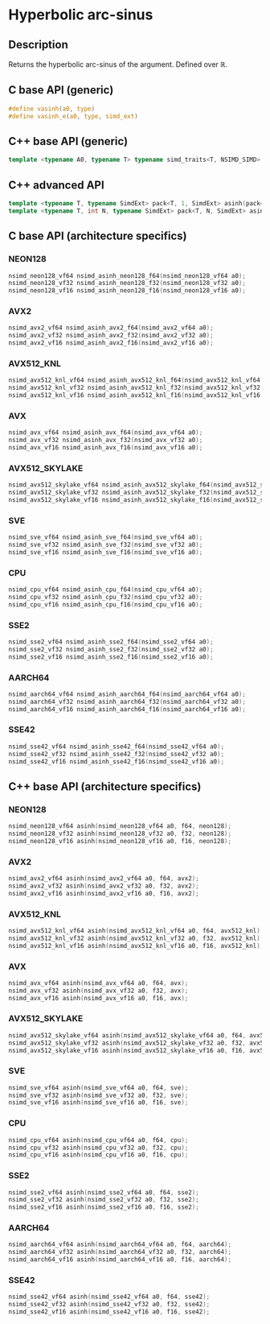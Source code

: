 <!--

Copyright (c) 2019 Agenium Scale

Permission is hereby granted, free of charge, to any person obtaining a copy
of this software and associated documentation files (the "Software"), to deal
in the Software without restriction, including without limitation the rights
to use, copy, modify, merge, publish, distribute, sublicense, and/or sell
copies of the Software, and to permit persons to whom the Software is
furnished to do so, subject to the following conditions:

The above copyright notice and this permission notice shall be included in all
copies or substantial portions of the Software.

THE SOFTWARE IS PROVIDED "AS IS", WITHOUT WARRANTY OF ANY KIND, EXPRESS OR
IMPLIED, INCLUDING BUT NOT LIMITED TO THE WARRANTIES OF MERCHANTABILITY,
FITNESS FOR A PARTICULAR PURPOSE AND NONINFRINGEMENT. IN NO EVENT SHALL THE
AUTHORS OR COPYRIGHT HOLDERS BE LIABLE FOR ANY CLAIM, DAMAGES OR OTHER
LIABILITY, WHETHER IN AN ACTION OF CONTRACT, TORT OR OTHERWISE, ARISING FROM,
OUT OF OR IN CONNECTION WITH THE SOFTWARE OR THE USE OR OTHER DEALINGS IN THE
SOFTWARE.

-->

# Hyperbolic arc-sinus

## Description

Returns the hyperbolic arc-sinus of the argument. Defined over $ℝ$.

## C base API (generic)

```c
#define vasinh(a0, type)
#define vasinh_e(a0, type, simd_ext)
```

## C++ base API (generic)

```c++
template <typename A0, typename T> typename simd_traits<T, NSIMD_SIMD>::simd_vector asinh(A0 a0, T);
```

## C++ advanced API

```c++
template <typename T, typename SimdExt> pack<T, 1, SimdExt> asinh(pack<T, 1, SimdExt> const& a0);
template <typename T, int N, typename SimdExt> pack<T, N, SimdExt> asinh(pack<T, N, SimdExt> const& a0);
```

## C base API (architecture specifics)

### NEON128

```c
nsimd_neon128_vf64 nsimd_asinh_neon128_f64(nsimd_neon128_vf64 a0);
nsimd_neon128_vf32 nsimd_asinh_neon128_f32(nsimd_neon128_vf32 a0);
nsimd_neon128_vf16 nsimd_asinh_neon128_f16(nsimd_neon128_vf16 a0);
```

### AVX2

```c
nsimd_avx2_vf64 nsimd_asinh_avx2_f64(nsimd_avx2_vf64 a0);
nsimd_avx2_vf32 nsimd_asinh_avx2_f32(nsimd_avx2_vf32 a0);
nsimd_avx2_vf16 nsimd_asinh_avx2_f16(nsimd_avx2_vf16 a0);
```

### AVX512_KNL

```c
nsimd_avx512_knl_vf64 nsimd_asinh_avx512_knl_f64(nsimd_avx512_knl_vf64 a0);
nsimd_avx512_knl_vf32 nsimd_asinh_avx512_knl_f32(nsimd_avx512_knl_vf32 a0);
nsimd_avx512_knl_vf16 nsimd_asinh_avx512_knl_f16(nsimd_avx512_knl_vf16 a0);
```

### AVX

```c
nsimd_avx_vf64 nsimd_asinh_avx_f64(nsimd_avx_vf64 a0);
nsimd_avx_vf32 nsimd_asinh_avx_f32(nsimd_avx_vf32 a0);
nsimd_avx_vf16 nsimd_asinh_avx_f16(nsimd_avx_vf16 a0);
```

### AVX512_SKYLAKE

```c
nsimd_avx512_skylake_vf64 nsimd_asinh_avx512_skylake_f64(nsimd_avx512_skylake_vf64 a0);
nsimd_avx512_skylake_vf32 nsimd_asinh_avx512_skylake_f32(nsimd_avx512_skylake_vf32 a0);
nsimd_avx512_skylake_vf16 nsimd_asinh_avx512_skylake_f16(nsimd_avx512_skylake_vf16 a0);
```

### SVE

```c
nsimd_sve_vf64 nsimd_asinh_sve_f64(nsimd_sve_vf64 a0);
nsimd_sve_vf32 nsimd_asinh_sve_f32(nsimd_sve_vf32 a0);
nsimd_sve_vf16 nsimd_asinh_sve_f16(nsimd_sve_vf16 a0);
```

### CPU

```c
nsimd_cpu_vf64 nsimd_asinh_cpu_f64(nsimd_cpu_vf64 a0);
nsimd_cpu_vf32 nsimd_asinh_cpu_f32(nsimd_cpu_vf32 a0);
nsimd_cpu_vf16 nsimd_asinh_cpu_f16(nsimd_cpu_vf16 a0);
```

### SSE2

```c
nsimd_sse2_vf64 nsimd_asinh_sse2_f64(nsimd_sse2_vf64 a0);
nsimd_sse2_vf32 nsimd_asinh_sse2_f32(nsimd_sse2_vf32 a0);
nsimd_sse2_vf16 nsimd_asinh_sse2_f16(nsimd_sse2_vf16 a0);
```

### AARCH64

```c
nsimd_aarch64_vf64 nsimd_asinh_aarch64_f64(nsimd_aarch64_vf64 a0);
nsimd_aarch64_vf32 nsimd_asinh_aarch64_f32(nsimd_aarch64_vf32 a0);
nsimd_aarch64_vf16 nsimd_asinh_aarch64_f16(nsimd_aarch64_vf16 a0);
```

### SSE42

```c
nsimd_sse42_vf64 nsimd_asinh_sse42_f64(nsimd_sse42_vf64 a0);
nsimd_sse42_vf32 nsimd_asinh_sse42_f32(nsimd_sse42_vf32 a0);
nsimd_sse42_vf16 nsimd_asinh_sse42_f16(nsimd_sse42_vf16 a0);
```

## C++ base API (architecture specifics)

### NEON128

```c
nsimd_neon128_vf64 asinh(nsimd_neon128_vf64 a0, f64, neon128);
nsimd_neon128_vf32 asinh(nsimd_neon128_vf32 a0, f32, neon128);
nsimd_neon128_vf16 asinh(nsimd_neon128_vf16 a0, f16, neon128);
```

### AVX2

```c
nsimd_avx2_vf64 asinh(nsimd_avx2_vf64 a0, f64, avx2);
nsimd_avx2_vf32 asinh(nsimd_avx2_vf32 a0, f32, avx2);
nsimd_avx2_vf16 asinh(nsimd_avx2_vf16 a0, f16, avx2);
```

### AVX512_KNL

```c
nsimd_avx512_knl_vf64 asinh(nsimd_avx512_knl_vf64 a0, f64, avx512_knl);
nsimd_avx512_knl_vf32 asinh(nsimd_avx512_knl_vf32 a0, f32, avx512_knl);
nsimd_avx512_knl_vf16 asinh(nsimd_avx512_knl_vf16 a0, f16, avx512_knl);
```

### AVX

```c
nsimd_avx_vf64 asinh(nsimd_avx_vf64 a0, f64, avx);
nsimd_avx_vf32 asinh(nsimd_avx_vf32 a0, f32, avx);
nsimd_avx_vf16 asinh(nsimd_avx_vf16 a0, f16, avx);
```

### AVX512_SKYLAKE

```c
nsimd_avx512_skylake_vf64 asinh(nsimd_avx512_skylake_vf64 a0, f64, avx512_skylake);
nsimd_avx512_skylake_vf32 asinh(nsimd_avx512_skylake_vf32 a0, f32, avx512_skylake);
nsimd_avx512_skylake_vf16 asinh(nsimd_avx512_skylake_vf16 a0, f16, avx512_skylake);
```

### SVE

```c
nsimd_sve_vf64 asinh(nsimd_sve_vf64 a0, f64, sve);
nsimd_sve_vf32 asinh(nsimd_sve_vf32 a0, f32, sve);
nsimd_sve_vf16 asinh(nsimd_sve_vf16 a0, f16, sve);
```

### CPU

```c
nsimd_cpu_vf64 asinh(nsimd_cpu_vf64 a0, f64, cpu);
nsimd_cpu_vf32 asinh(nsimd_cpu_vf32 a0, f32, cpu);
nsimd_cpu_vf16 asinh(nsimd_cpu_vf16 a0, f16, cpu);
```

### SSE2

```c
nsimd_sse2_vf64 asinh(nsimd_sse2_vf64 a0, f64, sse2);
nsimd_sse2_vf32 asinh(nsimd_sse2_vf32 a0, f32, sse2);
nsimd_sse2_vf16 asinh(nsimd_sse2_vf16 a0, f16, sse2);
```

### AARCH64

```c
nsimd_aarch64_vf64 asinh(nsimd_aarch64_vf64 a0, f64, aarch64);
nsimd_aarch64_vf32 asinh(nsimd_aarch64_vf32 a0, f32, aarch64);
nsimd_aarch64_vf16 asinh(nsimd_aarch64_vf16 a0, f16, aarch64);
```

### SSE42

```c
nsimd_sse42_vf64 asinh(nsimd_sse42_vf64 a0, f64, sse42);
nsimd_sse42_vf32 asinh(nsimd_sse42_vf32 a0, f32, sse42);
nsimd_sse42_vf16 asinh(nsimd_sse42_vf16 a0, f16, sse42);
```
